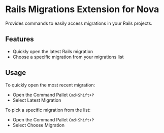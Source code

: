 # Rails Migrations Extension for Nova

Provides commands to easily access migrations in your Rails projects.

## Features

* Quickly open the latest Rails migration 
* Choose a specific migration from your migrations list

## Usage 
To quickly open the most recent migration: 
* Open the Command Pallet `Cmd+Shift+P` 
* Select Latest Migration

To pick a specific migration from the list: 
* Open the Command Pallet `Cmd+Shift+P` 
* Select Choose Migration 